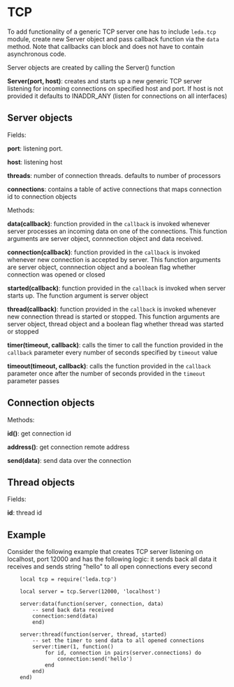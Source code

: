 TCP
====

To add functionality of a generic TCP server one has to include `leda.tcp` module, create new  Server object and pass callback function via the `data` method. Note that callbacks can block and does not have to contain asynchronous code.

Server objects are created by calling the Server() function

**Server(port, host)**: creates and starts up a new generic TCP server listening for incoming connections on specified host and port. If host is not provided it defaults to INADDR_ANY (listen for connections on all interfaces)


## Server objects

Fields:

**port**: listening port. 

**host**: listening host

**threads**: number of connection threads. defaults to number of processors

**connections**: contains a table of active connections that maps connection id to connection objects

Methods:

**data(callback)**: function provided in the `callback` is invoked whenever  server processes an incoming data on one of the connections. This function arguments are server object, connnection object and data received.

**connection(callback)**: function provided in the `callback` is invoked whenever new connection is accepted by server. This function arguments are server object, connnection object and a boolean flag whether connection was opened or closed

**started(callback)**: function provided in the `callback` is invoked when server starts up.  The function argument is server object

**thread(callback)**: function provided in the `callback` is invoked whenever new connection thread is started or stopped. This function arguments are server object, thread object and a boolean flag whether thread was started or stopped

**timer(timeout, callback)**: calls the timer to call the function provided in the  `callback` parameter every number of seconds specified by `timeout` value

**timeout(timeout, callback)**: calls the function provided in the  `callback` parameter once after the number of seconds provided in the `timeout` parameter passes


## Connection objects

Methods:

**id()**: get connection id

**address()**: get connection remote address

**send(data)**: send data over the connection


## Thread objects

Fields:

**id**: thread id

## Example

Consider the following example that creates TCP server listening on localhost, port 12000 and has the following logic: it sends back all data it receives and sends string "hello" to all open connections every second

        local tcp = require('leda.tcp')

        local server = tcp.Server(12000, 'localhost')

        server:data(function(server, connection, data)
            -- send back data received 
            connection:send(data)
            end)

        server:thread(function(server, thread, started) 
            -- set the timer to send data to all opened connections
            server:timer(1, function() 
                for id, connection in pairs(server.connections) do
                    connection:send('hello')
                end
            end)
        end)    
        
        